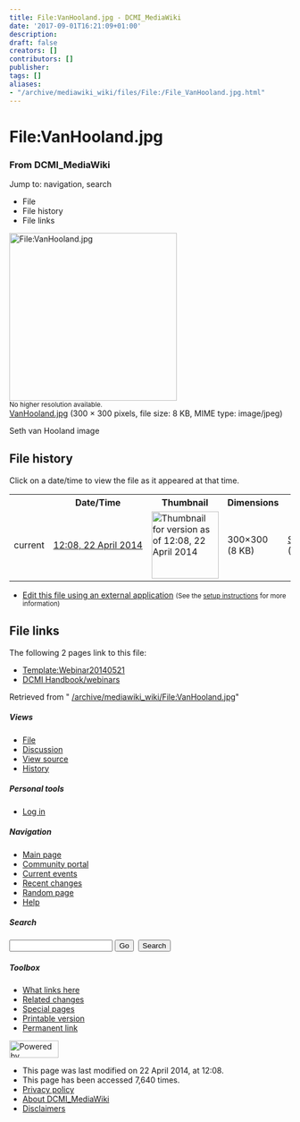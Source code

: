 ```yaml
---
title: File:VanHooland.jpg - DCMI_MediaWiki
date: '2017-09-01T16:21:09+01:00'
description: 
draft: false
creators: []
contributors: []
publisher: 
tags: []
aliases:
- "/archive/mediawiki_wiki/files/File:/File_VanHooland.jpg.html"
---
```


<a id="top"></a>
# File:VanHooland.jpg

### From DCMI\_MediaWiki

Jump to: navigation, search
<!-- start content -->
- File
- File history
- File links

 [<img alt="File:VanHooland.jpg" src="/images/3/39/VanHooland.jpg" width="300" height="300">](/archive/mediawiki_wiki/files/VanHooland.jpg)  
<small>No higher resolution available.</small>  
 [VanHooland.jpg](/images/3/39/VanHooland.jpg)‎ (300 × 300 pixels, file size: 8 KB, MIME type: image/jpeg)

Seth van Hooland image

<!-- 
NewPP limit report
Preprocessor node count: 1/1000000
Post-expand include size: 0/2097152 bytes
Template argument size: 0/2097152 bytes
Expensive parser function count: 0/100
-->
## File history

Click on a date/time to view the file as it appeared at that time.

<table class="wikitable filehistory">
  <tr>
    <td></td>
    <th>Date/Time</th>
    <th>Thumbnail</th>
    <th>Dimensions</th>
    <th>User</th>
    <th>Comment</th>
  </tr>
  <tr>
    <td>current</td>
    <td class="filehistory-selected" style="white-space: nowrap;"><a href="/archive/mediawiki_wiki/files/VanHooland.jpg">12:08, 22 April 2014</a></td>
    <td><a href="/images/3/39/VanHooland.jpg"><img alt="Thumbnail for version as of 12:08, 22 April 2014" src="/images/3/39/VanHooland.jpg" width="120" height="120"></a></td>
    <td>300×300 <span style="white-space: nowrap;">(8 KB)</span>
    </td>
    <td>
      <a href="/index.php?title=User:StuartSutton&amp;action=edit&amp;redlink=1" class="new mw-userlink" title="User:StuartSutton (page does not exist)">StuartSutton</a> <span style="white-space: nowrap;"> <span class="mw-usertoollinks">(<a href="/index.php?title=User_talk:StuartSutton&amp;action=edit&amp;redlink=1" class="new" title="User talk:StuartSutton (page does not exist)">Talk</a> | <a href="/index.php/Special:Contributions/StuartSutton" title="Special:Contributions/StuartSutton">contribs</a>)</span></span>
    </td>
    <td> <span class="comment">(Seth van Hooland image)</span>
    </td>
  </tr>
</table>

  

- [Edit this file using an external application](/index.php?title=File:VanHooland.jpg&action=edit&externaledit=true&mode=file "File:VanHooland.jpg") <small>(See the <a href="http://www.mediawiki.org/wiki/Manual:External_editors" class="external text" rel="nofollow">setup instructions</a> for more information)</small>

## File links

The following 2 pages link to this file:

- [Template:Webinar20140521](/index.php/Template:Webinar20140521 "Template:Webinar20140521")
- [DCMI Handbook/webinars](/index.php/DCMI_Handbook/webinars "DCMI Handbook/webinars")

Retrieved from " [/archive/mediawiki_wiki/File:VanHooland.jpg](/archive/mediawiki_wiki/files/File:/File:VanHooland.jpg.html)"

<!-- end content -->

##### Views

- [File](/archive/mediawiki_wiki/files/File:/File:VanHooland.jpg.html "View the file page [c]")
- [Discussion](/index.php?title=File_talk:VanHooland.jpg&action=edit&redlink=1 "Discussion about the content page [t]")
- [View source](/index.php?title=File:VanHooland.jpg&action=edit "This page is protected.
You can view its source [e]")
- [History](/index.php?title=File:VanHooland.jpg&action=history "Past revisions of this page [h]")

##### Personal tools

- [Log in](/index.php?title=Special:UserLogin&returnto=File:VanHooland.jpg "You are encouraged to log in; however, it is not mandatory [o]")

<script type="text/javascript"> if (window.isMSIE55) fixalpha(); </script>

##### Navigation

- [Main page](/index.php/Main_Page "Visit the main page [z]")
- [Community portal](/index.php/DCMI_MediaWiki:Community_portal "About the project, what you can do, where to find things")
- [Current events](/index.php/DCMI_MediaWiki:Current_events "Find background information on current events")
- [Recent changes](/index.php/Special:RecentChanges "The list of recent changes in the wiki [r]")
- [Random page](/index.php/Special:Random "Load a random page [x]")
- [Help](/index.php/Help:Contents "The place to find out")

##### <label for="searchInput">Search</label>

<form action="/index.php" id="searchform">
				<input type="hidden" name="title" value="Special:Search">
				<input id="searchInput" title="Search DCMI_MediaWiki" accesskey="f" type="search" name="search">
				<input type="submit" name="go" class="searchButton" id="searchGoButton" value="Go" title="Go to a page with this exact name if exists"> 
				<input type="submit" name="fulltext" class="searchButton" id="mw-searchButton" value="Search" title="Search the pages for this text">
			</form>

##### Toolbox

- [What links here](/index.php/Special:WhatLinksHere/File:VanHooland.jpg "List of all wiki pages that link here [j]")
- [Related changes](/index.php/Special:RecentChangesLinked/File:VanHooland.jpg "Recent changes in pages linked from this page [k]")
- [Special pages](/index.php/Special:SpecialPages "List of all special pages [q]")
- [Printable version](/index.php?title=File:VanHooland.jpg&printable=yes "Printable version of this page [p]")
- [Permanent link](/index.php?title=File:VanHooland.jpg&oldid=7467 "Permanent link to this revision of the page")

<!-- end of the left (by default at least) column -->

 [<img src="/skins/common/images/poweredby_mediawiki_88x31.png" height="31" width="88" alt="Powered by MediaWiki">](http://www.mediawiki.org/)

- This page was last modified on 22 April 2014, at 12:08.
- This page has been accessed 7,640 times.
- [Privacy policy](/index.php/DCMI_MediaWiki:Privacy_policy "DCMI MediaWiki:Privacy policy")
- [About DCMI\_MediaWiki](/index.php/DCMI_MediaWiki:About "DCMI MediaWiki:About")
- [Disclaimers](/index.php/DCMI_MediaWiki:General_disclaimer "DCMI MediaWiki:General disclaimer")

<script>if (window.runOnloadHook) runOnloadHook();</script><!-- Served in 0.487 secs. -->
